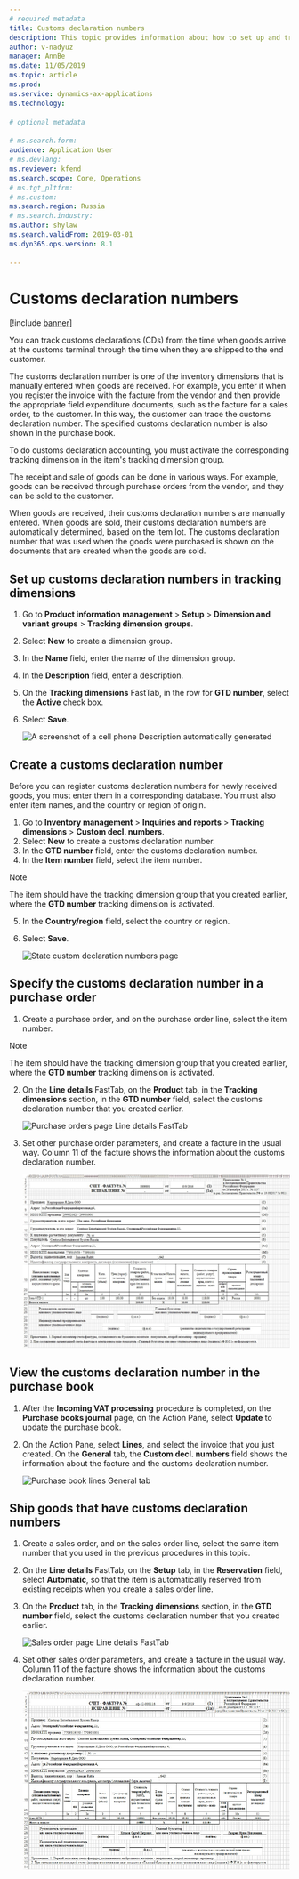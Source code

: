 ```yaml
---
# required metadata
title: Customs declaration numbers
description: This topic provides information about how to set up and track customs declaration numbers.
author: v-nadyuz
manager: AnnBe
ms.date: 11/05/2019
ms.topic: article
ms.prod: 
ms.service: dynamics-ax-applications
ms.technology: 

# optional metadata

# ms.search.form:  
audience: Application User
# ms.devlang: 
ms.reviewer: kfend
ms.search.scope: Core, Operations
# ms.tgt_pltfrm: 
# ms.custom: 
ms.search.region: Russia
# ms.search.industry: 
ms.author: shylaw
ms.search.validFrom: 2019-03-01
ms.dyn365.ops.version: 8.1

---
```


# Customs declaration numbers
[!include [banner](../includes/banner.md)]

You can track customs declarations (CDs) from the time when goods arrive at the customs terminal through the time when they are shipped to the end customer.

The customs declaration number is one of the inventory dimensions that is manually entered when goods are received. For example, you enter it when you register the invoice with the facture from the vendor and then provide the appropriate field expenditure documents, such as the facture for a sales order, to the customer. In this way, the customer can trace the customs declaration number. The specified customs declaration number is also shown in the purchase book.

To do customs declaration accounting, you must activate the corresponding tracking dimension in the item's tracking dimension group.

The receipt and sale of goods can be done in various ways. For example, goods can be received through purchase orders from the vendor, and they can be sold to the customer.

When goods are received, their customs declaration numbers are manually entered. When goods are sold, their customs declaration numbers are automatically determined, based on the item lot. The customs declaration number that was used when the goods were purchased is shown on the documents that are created when the goods are sold.

## Set up customs declaration numbers in tracking dimensions

1. Go to **Product information management** \> **Setup** \> **Dimension and variant groups** \> **Tracking dimension groups**.
2. Select **New** to create a dimension group.
3. In the **Name** field, enter the name of the dimension group.
4. In the **Description** field, enter a description.
5. On the **Tracking dimensions** FastTab, in the row for **GTD number**, select the **Active** check box.
6. Select **Save**.

    ![A screenshot of a cell phone Description automatically generated](media/1%20Tracking%20dimension%20groups.jpg)

## Create a customs declaration number

Before you can register customs declaration numbers for newly received goods, you must enter them in a corresponding database. You must also enter item names, and the country or region of origin.

1. Go to **Inventory management** \> **Inquiries and reports** \> **Tracking dimensions** \> **Custom decl. numbers**.
2. Select **New** to create a customs declaration number.
3. In the **GTD number** field, enter the customs declaration number.
4. In the **Item number** field, select the item number.

> [!NOTE]
> The item should have the tracking dimension group that you created earlier, where the **GTD number** tracking dimension is activated.

5. In the **Country/region** field, select the country or region.
6. Select **Save**.

    ![State custom declaration numbers page](media/2%20State%20custom%20declaration%20numbers.jpg)

## Specify the customs declaration number in a purchase order

1.  Create a purchase order, and on the purchase order line, select the item number.

> [!NOTE]
> The item should have the tracking dimension group that you created earlier, where the **GTD number** tracking dimension is activated.

2. On the **Line details** FastTab, on the **Product** tab, in the **Tracking dimensions** section, in the **GTD number** field, select the customs declaration number that you created earlier.

    ![Purchase orders page Line details FastTab](media/3%20All%20purchase%20orders.jpg)

3. Set other purchase order parameters, and create a facture in the usual way. Column 11 of the facture shows the information about the customs declaration number.

    ![Invoice facture](media/4%20Invoice-facture.jpg)

## View the customs declaration number in the purchase book

1. After the **Incoming VAT processing** procedure is completed, on the **Purchase books journal** page, on the Action Pane, select **Update** to update the purchase book.
2. On the Action Pane, select **Lines**, and select the invoice that you just created. On the **General** tab, the **Custom decl. numbers** field shows the information about the facture and the customs declaration number.

    ![Purchase book lines General tab](media/5%20Purchase%20book%20lines.jpg)

## Ship goods that have customs declaration numbers

1. Create a sales order, and on the sales order line, select the same item number that you used in the previous procedures in this topic.
2. On the **Line details** FastTab, on the **Setup** tab, in the **Reservation** field, select **Automatic**, so that the item is automatically reserved from existing receipts when you create a sales order line.
3. On the **Product** tab, in the **Tracking dimensions** section, in the **GTD number** field, select the customs declaration number that you created earlier.

    ![Sales order page Line details FastTab](media/6%20Sales%20order.jpg)

4. Set other sales order parameters, and create a facture in the usual way. Column 11 of the facture shows the information about the customs declaration number.

    ![Invoice facture](media/7%20Invoice-facture.jpg)

